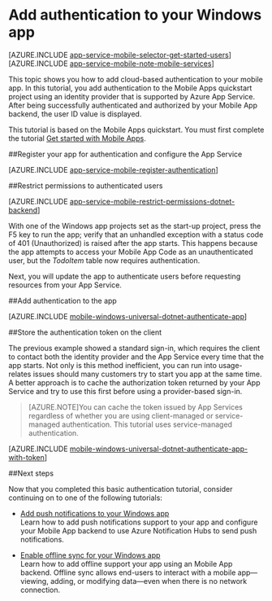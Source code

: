 <properties
	pageTitle="Add authentication to your Windows Runtime 8.1 universal app | Azure Mobile Apps"
	description="Learn how to use Azure App Service Mobile Apps to authenticate users of your Windows app using a variety of identity providers, including: AAD, Google, Facebook, Twitter, and Microsoft."
	services="app-service\mobile"
	documentationCenter="windows"
	authors="mattchenderson" 
	manager="dwrede"
	editor=""/>

<tags
	ms.service="app-service-mobile"
	ms.workload="mobile"
	ms.tgt_pltfrm="mobile-windows"
	ms.devlang="dotnet"
	ms.topic="article"
	ms.date="11/23/2015"
	ms.author="glenga"/>

# Add authentication to your Windows app

[AZURE.INCLUDE [app-service-mobile-selector-get-started-users](../../includes/app-service-mobile-selector-get-started-users.md)]
&nbsp;  
[AZURE.INCLUDE [app-service-mobile-note-mobile-services](../../includes/app-service-mobile-note-mobile-services.md)]

This topic shows you how to add cloud-based authentication to your mobile app. In this tutorial, you add authentication to the Mobile Apps quickstart project using an identity provider that is supported by Azure App Service. After being successfully authenticated and authorized by your Mobile App backend, the user ID value is displayed.

This tutorial is based on the Mobile Apps quickstart. You must first complete the tutorial [Get started with Mobile Apps](app-service-mobile-windows-store-dotnet-get-started.md). 

##<a name="register"></a>Register your app for authentication and configure the App Service

[AZURE.INCLUDE [app-service-mobile-register-authentication](../../includes/app-service-mobile-register-authentication.md)]

##<a name="permissions"></a>Restrict permissions to authenticated users

[AZURE.INCLUDE [app-service-mobile-restrict-permissions-dotnet-backend](../../includes/app-service-mobile-restrict-permissions-dotnet-backend.md)]

With one of the Windows app projects set as the start-up project, press the F5 key to run the app; verify that an unhandled exception with a status code of 401 (Unauthorized) is raised after the app starts. This happens because the app attempts to access your Mobile App Code as an unauthenticated user, but the *TodoItem* table now requires authentication.

Next, you will update the app to authenticate users before requesting resources from your App Service.

##<a name="add-authentication"></a>Add authentication to the app

[AZURE.INCLUDE [mobile-windows-universal-dotnet-authenticate-app](../../includes/mobile-windows-universal-dotnet-authenticate-app.md)]


##<a name="tokens"></a>Store the authentication token on the client

The previous example showed a standard sign-in, which requires the client to contact both the identity provider and the App Service every time that the app starts. Not only is this method inefficient, you can run into usage-relates issues should many customers try to start you app at the same time. A better approach is to cache the authorization token returned by your App Service and try to use this first before using a provider-based sign-in. 

>[AZURE.NOTE]You can cache the token issued by App Services regardless of whether you are using client-managed or service-managed authentication. This tutorial uses service-managed authentication.

[AZURE.INCLUDE [mobile-windows-universal-dotnet-authenticate-app-with-token](../../includes/mobile-windows-universal-dotnet-authenticate-app-with-token.md)]

##Next steps

Now that you completed this basic authentication tutorial, consider continuing on to one of the following tutorials:

+ [Add push notifications to your Windows app](app-service-mobile-windows-store-dotnet-get-started-push.md)   
  Learn how to add push notifications support to your app and configure your Mobile App backend to use Azure Notification Hubs to send push notifications.

+ [Enable offline sync for your Windows app](app-service-mobile-windows-store-dotnet-get-started-offline-data.md)  
  Learn how to add offline support your app using an Mobile App backend. Offline sync allows end-users to interact with a mobile app&mdash;viewing, adding, or modifying data&mdash;even when there is no network connection. 


<!-- URLs. -->
[Get started with your mobile app]: app-service-mobile-windows-store-dotnet-get-started.md
 
